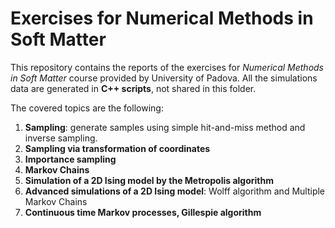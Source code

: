 # Exercises for Numerical Methods in Soft Matter
This repository contains the reports of the exercises for *Numerical Methods in Soft Matter* course provided by University of Padova.
All the simulations data are generated in **C++ scripts**, not shared in this folder.

The covered topics are the following:
1. **Sampling**: generate samples using simple hit-and-miss method and inverse sampling.
2. **Sampling via transformation of coordinates**
3. **Importance sampling**
4. **Markov Chains**
5. **Simulation of a 2D Ising model by the Metropolis algorithm**
6. **Advanced simulations of a 2D Ising model**: Wolff algorithm and Multiple Markov Chains
7. **Continuous time Markov processes, Gillespie algorithm**

